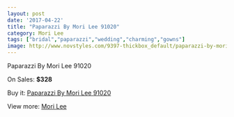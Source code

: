 ```yaml
---
layout: post
date: '2017-04-22'
title: "Paparazzi By Mori Lee 91020"
category: Mori Lee
tags: ["bridal","paparazzi","wedding","charming","gowns"]
image: http://www.novstyles.com/9397-thickbox_default/paparazzi-by-mori-lee-91020.jpg
---
```

Paparazzi By Mori Lee 91020

On Sales: **$328**
<a href="https://www.novstyles.com/en/mori-lee/6636-paparazzi-by-mori-lee-91020.html"><amp-img layout="responsive" width="600" height="600" src="//www.novstyles.com/9397-thickbox_default/paparazzi-by-mori-lee-91020.jpg" alt="Paparazzi By Mori Lee 91020 0" /></a>

Buy it: [Paparazzi By Mori Lee 91020](https://www.novstyles.com/en/mori-lee/6636-paparazzi-by-mori-lee-91020.html "Paparazzi By Mori Lee 91020")

View more: [Mori Lee](https://www.novstyles.com/en/47-mori-lee "Mori Lee")